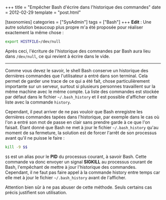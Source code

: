 +++
title = "Empêcher Bash d'écrire dans l'historique des commandes"
date = 2012-02-29
template = "post.html"

[taxonomies]
categories = ["SysAdmin"]
tags = ["Bash"]
+++
**Edit** : Une autre solution beaucoup plus propre m'a été proposée pour
réaliser exactement la même chose :

```bash
export HISTFILE=/dev/null
```

Après ceci, l'écriture de l'historique des commandes par Bash aura lieu dans
`/dev/null`, ce qui revient à écrire dans le vide.

* * *

Comme vous devez le savoir, le shell Bash conserve un historique des dernières
commandes que l'utilisateur a entré dans son terminal. Cela permet de garder une
trace de ce qui a été fait, chose particulièrement importante sur un serveur,
surtout si plusieurs personnes travaillent sur la même machine avec le même
compte. La liste des commandes est stockée par défaut dans le fichier
`~/.bash_history` et il est possible d'afficher cette liste avec la commande
`history`.

<!-- more -->

Cependant, il peut arriver de ne pas vouloir que Bash enregistre les dernières
commandes tapées dans l'historique, par exemple dans le cas où l'on a entré son
mot de passe en clair sans prendre garde à ce que l'on faisait. Étant donné que
Bash ne met à jour le fichier `~/.bash_history` qu'au moment de sa fermeture, la
solution est de forcer l'arrêt de son processus avant qu'il ne puisse le faire :

```bash
kill -9 $$
```

`$$` est un alias pour le **PID** du processus courant, à savoir Bash. Cette
commande va donc envoyer un signal **SIGKILL** au processus courant de Bash,
l'empêchant de mettre à jour l'historique des commandes. Cependant, il ne faut
pas faire appel à la commande history entre temps car elle met à jour le fichier
`~/.bash_history` avant de l'afficher.

Attention bien sûr à ne pas abuser de cette méthode. Seuls certains cas précis
justifient son utilisation.
